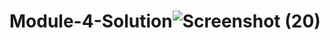 # Module-4-Solution![Screenshot (20)](https://user-images.githubusercontent.com/116904523/220348976-ae89fff4-01f5-48bc-ba73-c88ef4253f38.png)
